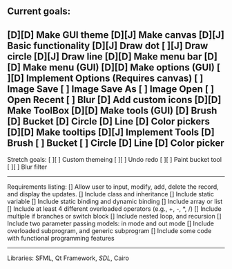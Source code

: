 Current goals:
---------------------------------
[D][D] Make GUI theme
[D][J] Make canvas
    [D][J] Basic functionality
        [D][J] Draw dot
        [ ][J] Draw circle
        [D][J] Draw line
[D][D] Make menu bar
    [D][D] Make menu (GUI)
    [D][D] Make options (GUI)
        [ ][D] Implement Options (Requires canvas)
            [ ] Image Save
            [ ] Image Save As
            [ ] Image Open
                [ ] Open Recent
            [ ] Blur
    [D] Add custom icons
[D][D] Make ToolBox
    [D][D] Make tools (GUI)
        [D] Brush
        [D] Bucket
        [D] Circle
        [D] Line
        [D] Color pickers
    [D][D] Make tooltips
    [D][J] Implement Tools
        [D] Brush
        [ ] Bucket
        [ ] Circle
        [D] Line
        [D] Color picker
---------------------------------
Stretch goals:
[ ][ ] Custom themeing
[ ][ ] Undo redo
[ ][ ] Paint bucket tool
[ ][ ] Blur filter

---------------------------------
Requirements listing:
[] Allow user to input, modify, add, delete the record, and display the updates. 
[] Include class and inheritance 
[] Include static variable 
[] Include static binding and dynamic binding
[] Include array or list
[] Include at least 4 different overloaded operators (e.g., +, -, *, /)
[] Include multiple if branches or switch block
[] Include nested loop, and recursion
[] Include two parameter passing models:  in mode and out mode
[] Include overloaded subprogram, and generic subprogram
[] Include some code with functional programming features

---------------------------------
Libraries: SFML, Qt Framework, *SDL*, Cairo

